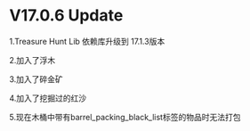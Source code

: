 # V17.0.6 Update

1.Treasure Hunt Lib 依赖库升级到 17.1.3版本

2.加入了浮木

3.加入了碎金矿

4.加入了挖掘过的红沙

5.现在木桶中带有barrel_packing_black_list标签的物品时无法打包

